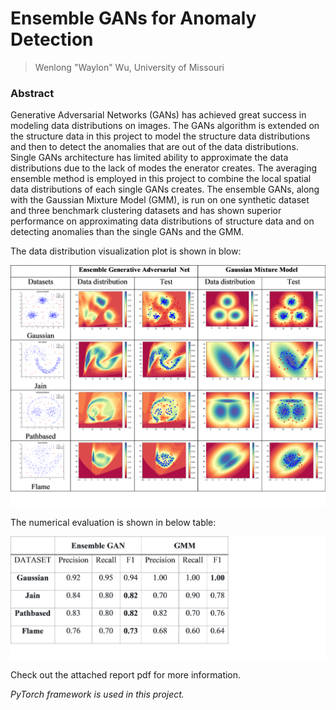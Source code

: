 # Ensemble GANs for Anomaly Detection

> Wenlong "Waylon" Wu, University of Missouri

### Abstract

Generative Adversarial Networks (GANs) has achieved great success in modeling data distributions on images. The GANs algorithm is extended on the structure data in this project to model the structure data distributions and then to detect the anomalies that are out of the data distributions. Single GANs architecture has limited ability to approximate the data distributions due to the lack of modes the enerator creates. The averaging ensemble method is employed in this project to combine the local spatial data distributions of each single GANs creates. The ensemble GANs, along with the Gaussian Mixture Model (GMM), is run on one synthetic dataset and three benchmark clustering datasets and has shown superior performance on approximating data distributions of structure data and on detecting anomalies than
the single GANs and the GMM.



The data distribution visualization plot is shown in blow:

![data-distribution](./results/data-distribution.png)

The numerical evaluation is shown in below table:

![numerical-evaluation](./results/numerical-evaluation.png)

Check out the attached report pdf for more information.

*PyTorch framework is used in this project.*

